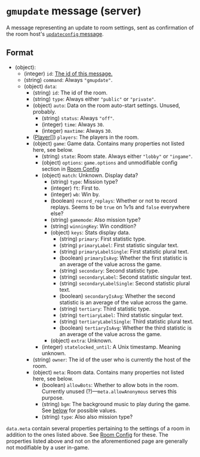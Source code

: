 # `gmupdate` message (server)

A message representing an update to room settings, sent as confirmation of the room host's [`updateconfig` message](client_updateconfig.md). 

## Format

* (object):
    * (integer) `id`: [The id of this message.](../Ribbon.md#id-messages)
    * (string) `command`: Always `"gmupdate"`.
    * (object) `data`:
        * (string) `id`: The id of the room.
        * (string) `type`: Always either `"public"` or `"private"`.
        * (object) `auto`: Data on the room auto-start settings. Unused, probably.
            * (string) `status`: Always `"off"`.
            * (integer) `time`: Always `30`.
            * (integer) `maxtime`: Always `30`.
        * ([Player](../Data/Player.md)[]) `players`: The players in the room. 
        * (object) `game`: Game data. Contains many properties not listed here, see below.
            * (string) `state`: Room state. Always either `"lobby"` or `"ingame"`.
            * (object) `options`: `game.options` and unmodifiable config section in [Room Config](../Room_Config.md)
            * (object) `match`: Unknown. Display data?
                * (string) `type`: Mission type? 
                * (integer) `ft`: First to. 
                * (integer) `wb`: Win by. 
                * (boolean) `record_replays`: Whether or not to record replays. Seems to be `true` on 1v1s and `false` everywhere else?
                * (string) `gamemode`: Also mission type? 
                * (string) `winningKey`: Win condition? 
                * (object) `keys`: Stats display data.
                    * (string) `primary`: First statistic type.
                    * (string) `primaryLabel`: First statistic singular text.
                    * (string) `primaryLabelSingle`: First statistic plural text.
                    * (boolean) `primaryIsAvg`: Whether the first statistic is an average of the value across the game.
                    * (string) `secondary`: Second statistic type.
                    * (string) `secondaryLabel`: Second statistic singular text.
                    * (string) `secondaryLabelSingle`: Second statistic plural text.
                    * (boolean) `secondaryIsAvg`: Whether the second statistic is an average of the value across the game.
                    * (string) `tertiary`: Third statistic type.
                    * (string) `tertiaryLabel`: Third statistic singular text.
                    * (string) `tertiaryLabelSingle`: Third statistic plural text.
                    * (boolean) `tertiaryIsAvg`: Whether the third statistic is an average of the value across the game.
                * (object) `extra`: Unknown.
            * (integer) `statelocked_until`: A Unix timestamp. Meaning unknown.
        * (string) `owner`: The id of the user who is currently the host of the room.
        * (object) `meta`: Room data. Contains many properties not listed here, see below.
            * (boolean) `allowBots`: Whether to allow bots in the room. Currently unused (?)—`meta.allowAnonymous` serves this purpose.
            * (string) `bgm`: The background music to play during the game. See [below](#bgm) for possible values.
            * (string) `type`: Also also mission type? 

`data.meta` contain several properties pertaining to the settings of a room in addition to the ones listed above. See [Room Config](../Room_Config.md) for these. The properties listed above and not on the aforementioned page are generally not modifiable by a user in-game.
